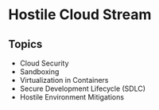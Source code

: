 # Hostile Cloud Stream

## Topics
- Cloud Security
- Sandboxing
- Virtualization in Containers
- Secure Development Lifecycle (SDLC)
- Hostile Environment Mitigations 